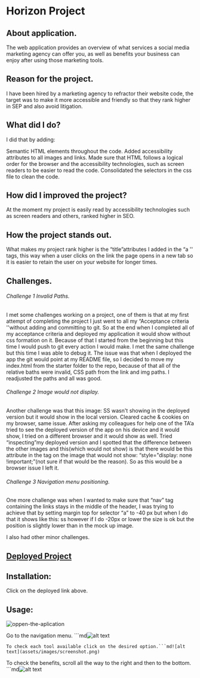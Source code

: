# Horizon Project

## About application.

The web application provides an overview of what services a social media marketing agency can offer you, as well as benefits your business can enjoy after using those marketing tools.


## Reason for the project.

I have been hired by a marketing agency to refractor their website code, the target was to make it more accessible and friendly so that they rank higher in SEP and also avoid litigation.

## What did I do?

I did that by adding:

Semantic HTML elements throughout the code.
Added accessibility attributes to all images and links.
Made sure that HTML follows a logical order for the browser and the accessibility technologies, such as screen readers to be easier to read the code.
Consolidated the selectors in the css file to clean the code.

## How did I improved the project?

At the moment my project is easily read by accessibility technologies such as screen readers and others, ranked higher in SEO.

## How the project stands out.

What makes my project rank higher is the “title”attributes I added in the “a '' tags, this way when a user clicks on the link the page opens in a new tab so it is easier to retain the user on your website for longer times.

## Challenges.

###### Challenge 1 Invalid Paths.

I met some challenges working on a project, one of them is that at my first attempt of completing the project I just went to all my “Acceptance criteria ''without adding and committing to git. So at the end when I completed all of my acceptance criteria and deployed my application it would show without css formation on it. Because of that I started from the beginning but this time I would push to git every action I would make.
I met the same challenge but this time I was able to debug it.  The issue was that when I deployed the app the git would point at my README file, so I decided to move my index.html from the starter folder to the repo, because of that all of the relative baths were invalid, CSS path from the link and img paths. I readjusted the paths and all was good.

###### Challenge 2 Image would not display.

Another challenge was that this image: SS wasn't showing in the deployed version but it would show in the local version. Cleared cache & cookies on my browser, same issue. After asking my colleagues for help one of the TA’a tried to see the deployed version of the app on his device and it would show, I tried on a different browser and it would show as well.
Tried “inspecting”my deployed version and I spotted that the difference between the other images and this(which would not show) is that there would be this attribute in the tag on the image that would not show: “style="display: none !important;”(not sure if that would be the reason). So as this would be a browser issue I left it.

###### Challenge 3 Navigation menu positioning.

One more challenge was when I wanted to make sure that “nav” tag containing the links stays in the middle of the header, I was trying to achieve that by setting margin top for selector “a” to -40 px but when I do that it shows like this: ss  however if I do -20px or lower the size is ok but the position is slightly lower than in the mock up image.

I also had other minor challenges.

## [Deployed Project](https://webarchitect89.github.io/Horiseon-Project/)

## Installation:

Click on the deployed link above.
 
## Usage:

![oppen-the-aplication](https://user-images.githubusercontent.com/116027529/204500253-86a6e7ac-0b43-4e22-8cb2-dc56409f2e47.png)


Go to the navigation menu. ```md![alt text](assets/images/screenshot.png)
```
To check each tool available click on the desired option.```md![alt text](assets/images/screenshot.png)
```
To check the benefits, scroll all the way to the right and then to the bottom. ```md![alt text](assets/images/screenshot.png)
```
